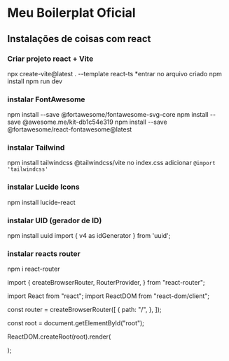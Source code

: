 # Meu Boilerplat Oficial

## Instalações de coisas com react

### Criar projeto react + Vite  

npx  create-vite@latest .  --template react-ts
     *entrar no arquivo criado
npm install
npm run dev

### instalar FontAwesome

npm install --save @fortawesome/fontawesome-svg-core
npm install --save @awesome.me/kit-db1c54e319
npm install --save @fortawesome/react-fontawesome@latest

### instalar  Tailwind

npm install tailwindcss @tailwindcss/vite
no index.css adicionar `@import 'tailwindcss'`

### instalar Lucide Icons

npm install lucide-react

### instalar UID (gerador de ID)

npm install uuid
import { v4 as idGenerator } from 'uuid';

### instalar reacts router

npm i react-router

import {
  createBrowserRouter,
  RouterProvider,
} from "react-router";

import React from "react";
import ReactDOM from "react-dom/client";

const router = createBrowserRouter([
  {
    path: "/",
    <!-- element: <div>Hello World</div>, -->
  },
]);

const root = document.getElementById("root");

ReactDOM.createRoot(root).render(
  <!-- <RouterProvider router={router} /> -->
);
